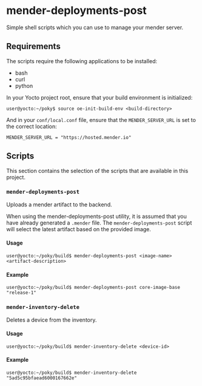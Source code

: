 # mender-deployments-post
Simple shell scripts which you can use to manage your mender server.

## Requirements
The scripts require the following applications to be installed:
* bash
* curl
* python

In your Yocto project root, ensure that your build environment is initialized:
```
user@yocto:~/poky$ source oe-init-build-env <build-directory>
```

And in your `conf/local.conf` file, ensure that the `MENDER_SERVER_URL` is set to the correct location:
```
MENDER_SERVER_URL = "https://hosted.mender.io"
```

## Scripts

This section contains the selection of the scripts that are available in this project.

### `mender-deployments-post`

Uploads a mender artifact to the backend.

When using the mender-deployments-post utility, it is assumed that you have already generated a `.mender` file. The `mender-deployments-post` script will select the latest artifact based on the provided image.

#### Usage
```
user@yocto:~/poky/build$ mender-deployments-post <image-name> <artifact-description>
```

#### Example
```
user@yocto:~/poky/build$ mender-deployments-post core-image-base "release-1"
```

### `mender-inventory-delete`

Deletes a device from the inventory.

#### Usage
```
user@yocto:~/poky/build$ mender-inventory-delete <device-id>
```

#### Example
```
user@yocto:~/poky/build$ mender-inventory-delete "5ad5c95bfaead6000167662e"
```
